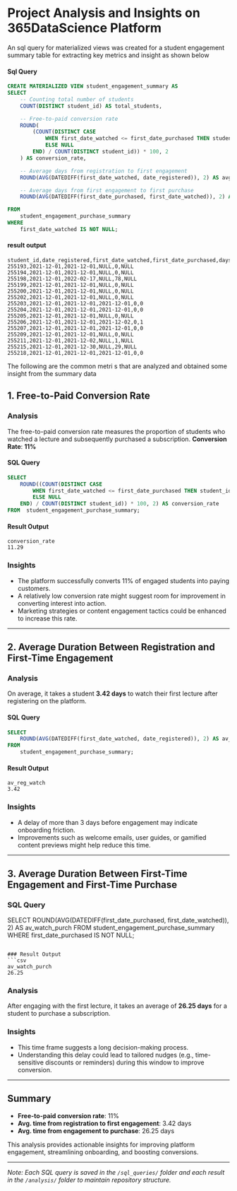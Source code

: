 
# Project Analysis and Insights on 365DataScience Platform 

An sql query for materialized views was created for a student engagement summary table for extracting key metrics and insight as shown below 
#### Sql Query 
```sql
CREATE MATERIALIZED VIEW student_engagement_summary AS
SELECT 
    -- Counting total number of students
    COUNT(DISTINCT student_id) AS total_students,

    -- Free-to-paid conversion rate
    ROUND(
        (COUNT(DISTINCT CASE 
            WHEN first_date_watched <= first_date_purchased THEN student_id 
            ELSE NULL 
        END) / COUNT(DISTINCT student_id)) * 100, 2
    ) AS conversion_rate,

    -- Average days from registration to first engagement
    ROUND(AVG(DATEDIFF(first_date_watched, date_registered)), 2) AS avg_days_to_engage,

    -- Average days from first engagement to first purchase
    ROUND(AVG(DATEDIFF(first_date_purchased, first_date_watched)), 2) AS avg_days_to_purchase

FROM 
    student_engagement_purchase_summary
WHERE 
    first_date_watched IS NOT NULL;
```
#### result output 
```csv
student_id,date_registered,first_date_watched,first_date_purchased,days_diff_reg_watch,days_diff_watch_purch
255193,2021-12-01,2021-12-01,NULL,0,NULL
255194,2021-12-01,2021-12-01,NULL,0,NULL
255198,2021-12-01,2022-02-17,NULL,78,NULL
255199,2021-12-01,2021-12-01,NULL,0,NULL
255200,2021-12-01,2021-12-01,NULL,0,NULL
255202,2021-12-01,2021-12-01,NULL,0,NULL
255203,2021-12-01,2021-12-01,2021-12-01,0,0
255204,2021-12-01,2021-12-01,2021-12-01,0,0
255205,2021-12-01,2021-12-01,NULL,0,NULL
255206,2021-12-01,2021-12-01,2021-12-02,0,1
255207,2021-12-01,2021-12-01,2021-12-01,0,0
255209,2021-12-01,2021-12-01,NULL,0,NULL
255211,2021-12-01,2021-12-02,NULL,1,NULL
255215,2021-12-01,2021-12-30,NULL,29,NULL
255218,2021-12-01,2021-12-01,2021-12-01,0,0
```

The following are the common metri s that are analyzed and obtained some insight from the summary data

## 1. Free-to-Paid Conversion Rate

### Analysis
The free-to-paid conversion rate measures the proportion of students who watched a lecture and subsequently purchased a subscription.
**Conversion Rate**: **11%**
#### SQL Query
```sql
SELECT 
    ROUND((COUNT(DISTINCT CASE 
        WHEN first_date_watched <= first_date_purchased THEN student_id
        ELSE NULL
    END) / COUNT(DISTINCT student_id)) * 100, 2) AS conversion_rate
FROM  student_engagement_purchase_summary;
```

#### Result Output
```csv
conversion_rate
11.29
```

### Insights
- The platform successfully converts 11% of engaged students into paying customers.
- A relatively low conversion rate might suggest room for improvement in converting interest into action.
- Marketing strategies or content engagement tactics could be enhanced to increase this rate.

---

## 2. Average Duration Between Registration and First-Time Engagement

### Analysis
On average, it takes a student **3.42 days** to watch their first lecture after registering on the platform.

#### SQL Query
```sql
SELECT 
    ROUND(AVG(DATEDIFF(first_date_watched, date_registered)), 2) AS av_reg_watch 
FROM 
    student_engagement_purchase_summary;
```
#### Result Output
```csv
av_reg_watch
3.42
```

### Insights
- A delay of more than 3 days before engagement may indicate onboarding friction.
- Improvements such as welcome emails, user guides, or gamified content previews might help reduce this time.

---

## 3. Average Duration Between First-Time Engagement and First-Time Purchase

### SQL Query
SELECT 
    ROUND(AVG(DATEDIFF(first_date_purchased, first_date_watched)), 2) AS av_watch_purch
FROM 
    student_engagement_purchase_summary
WHERE
    first_date_purchased IS NOT NULL;
```

### Result Output
```csv
av_watch_purch
26.25
```

### Analysis
After engaging with the first lecture, it takes an average of **26.25 days** for a student to purchase a subscription.

### Insights
- This time frame suggests a long decision-making process.
- Understanding this delay could lead to tailored nudges (e.g., time-sensitive discounts or reminders) during this window to improve conversion.

---

## Summary

- **Free-to-paid conversion rate**: 11%
- **Avg. time from registration to first engagement**: 3.42 days
- **Avg. time from engagement to purchase**: 26.25 days

This analysis provides actionable insights for improving platform engagement, streamlining onboarding, and boosting conversions.

---

*Note: Each SQL query is saved in the `/sql_queries/` folder and each result in the `/analysis/` folder to maintain repository structure.*
